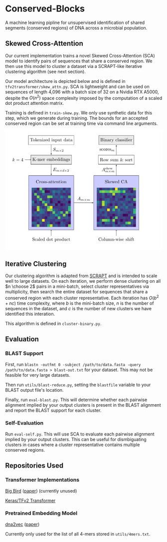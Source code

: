 # Conserved-Blocks
A machine learning pipline for unsupervised identification of shared segments (conserved regions) of DNA across a microbial population.

## Skewed Cross-Attention
Our current implementation trains a novel Skewed Cross-Attention (SCA) model to identify pairs of sequences that share a conserved region. We then use this model to cluster a dataset via a SCRAPT-like iterative clustering algorithm (see next section).

Our model architecture is depicted below and is defined in `tfv2transformer/skew_attn.py`. SCA is lightweight and can be used on sequences of length 4,096 with a batch size of 32 on a Nvidia RTX A5000, despite the $O(n^2)$ space complexity imposed by the computation of a scaled dot product attention matrix.

Training is defined in `train-skew.py`. We only use synthetic data for this step, which we generate during training. The bounds for an accepted conserved region can be set at training time via command line arguments.

![SCA architecture block diagram](./architecture.png)

## Iterative Clustering
Our clustering algorithm is adapted from [SCRAPT](https://academic.oup.com/nar/article/51/8/e46/7076468) and is intended to scale well to large datasets. On each iteration, we perform dense clustering on all $n \choose 2$ pairs in a mini-batch, select cluster representatives via multiplicity, then search the entire dataset for sequences that share a conserved region with each cluster representative. Each iteration has $O(b^2+nc)$ time complexity, where $b$ is the mini-batch size, $n$ is the number of sequences in the dataset, and $c$ is the number of new clusters we have identified this interation.

This algorithm is defined in `cluster-binary.py`. 

## Evaluation

### BLAST Support
First, run `blastn -outfmt 0 -subject /path/to/data.fasta -query /path/to/data.fasta > blast-out.txt` for your dataset. This may not be feasible for very large datasets.

Then run `utils/blast-reduce.py`, setting the `blastfile` variable to your BLAST output file's location.

Finally, run `eval-blast.py`. This will determine whether each pairwise alignment implied by your output clusters is present in the BLAST alignment and report the BLAST support for each cluster.

### Self-Evaluation
Run `eval-self.py`. This will use SCA to evaluate each pairwise alignment implied by your output clusters. This can be useful for dismbiguating clusters in cases where a cluster representative contains multiple conserved regions.

## Repositories Used

### Transformer Implementations
[Big Bird](https://github.com/google-research/bigbird) ([paper](https://proceedings.neurips.cc/paper/2020/hash/c8512d142a2d849725f31a9a7a361ab9-Abstract.html)) (currently unused)

[Keras/TFv2 Transformer](https://github.com/lsdefine/attention-is-all-you-need-keras)

### Pretrained Embedding Model
[dna2vec](https://github.com/pnpnpn/dna2vec) ([paper](https://arxiv.org/abs/1701.06279))


Currently only used for the list of all 4-mers stored in `utils/4mers.txt`.
